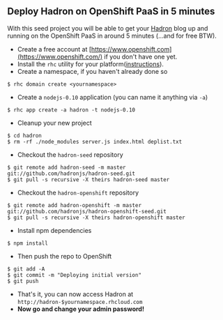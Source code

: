 
## Deploy Hadron on OpenShift PaaS in 5 minutes

With this seed project you will be able to get your [Hadron](https://github.com/hadronjs/hadron) blog up and running
on the OpenShift PaaS in around 5 minutes (...and for free BTW).

* Create a free account at [https://www.openshift.com](https://www.openshift.com/) if you don't have one yet.
* Install the `rhc` utility for your platform([instructions](https://www.openshift.com/developers/rhc-client-tools-install)).
* Create a namespace, if you haven't already done so
```
$ rhc domain create <yournamespace>
```

* Create a `nodejs-0.10` application (you can name it anything via `-a`)
```
$ rhc app create -a hadron -t nodejs-0.10
```

* Cleanup your new project
```
$ cd hadron
$ rm -rf ./node_modules server.js index.html deplist.txt
```

* Checkout the `hadron-seed` repository
```
$ git remote add hadron-seed -m master git://github.com/hadronjs/hadron-seed.git
$ git pull -s recursive -X theirs hadron-seed master
```

* Checkout the `hadron-openshift` repository
```
$ git remote add hadron-openshift -m master git://github.com/hadronjs/hadron-openshift-seed.git
$ git pull -s recursive -X theirs hadron-openshift master
```

* Install npm dependencies
```
$ npm install
```

* Then push the repo to OpenShift
```
$ git add -A
$ git commit -m "Deploying initial version"
$ git push
```

* That's it, you can now access Hadron at `http://hadron-$yournamespace.rhcloud.com`
* **Now go and change your admin password!** 

